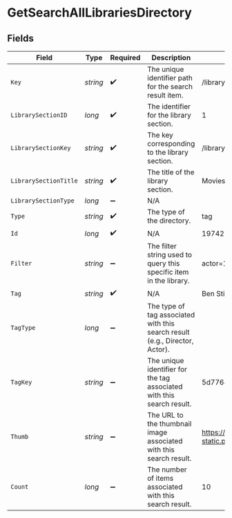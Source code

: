 # GetSearchAllLibrariesDirectory


## Fields

| Field                                                                         | Type                                                                          | Required                                                                      | Description                                                                   | Example                                                                       |
| ----------------------------------------------------------------------------- | ----------------------------------------------------------------------------- | ----------------------------------------------------------------------------- | ----------------------------------------------------------------------------- | ----------------------------------------------------------------------------- |
| `Key`                                                                         | *string*                                                                      | :heavy_check_mark:                                                            | The unique identifier path for the search result item.                        | /library/sections/3/all?actor=197429                                          |
| `LibrarySectionID`                                                            | *long*                                                                        | :heavy_check_mark:                                                            | The identifier for the library section.                                       | 1                                                                             |
| `LibrarySectionKey`                                                           | *string*                                                                      | :heavy_check_mark:                                                            | The key corresponding to the library section.                                 | /library/sections/1                                                           |
| `LibrarySectionTitle`                                                         | *string*                                                                      | :heavy_check_mark:                                                            | The title of the library section.                                             | Movies                                                                        |
| `LibrarySectionType`                                                          | *long*                                                                        | :heavy_minus_sign:                                                            | N/A                                                                           |                                                                               |
| `Type`                                                                        | *string*                                                                      | :heavy_check_mark:                                                            | The type of the directory.                                                    | tag                                                                           |
| `Id`                                                                          | *long*                                                                        | :heavy_check_mark:                                                            | N/A                                                                           | 197429                                                                        |
| `Filter`                                                                      | *string*                                                                      | :heavy_minus_sign:                                                            | The filter string used to query this specific item in the library.            | actor=197429                                                                  |
| `Tag`                                                                         | *string*                                                                      | :heavy_check_mark:                                                            | N/A                                                                           | Ben Stiller                                                                   |
| `TagType`                                                                     | *long*                                                                        | :heavy_minus_sign:                                                            | The type of tag associated with this search result (e.g., Director, Actor).   |                                                                               |
| `TagKey`                                                                      | *string*                                                                      | :heavy_minus_sign:                                                            | The unique identifier for the tag associated with this search result.         | 5d776826999c64001ec2c606                                                      |
| `Thumb`                                                                       | *string*                                                                      | :heavy_minus_sign:                                                            | The URL to the thumbnail image associated with this search result.            | https://metadata-static.plex.tv/5/people/57bd7c7d6c5c9e2881251b30e5603d3d.jpg |
| `Count`                                                                       | *long*                                                                        | :heavy_minus_sign:                                                            | The number of items associated with this search result.                       | 10                                                                            |